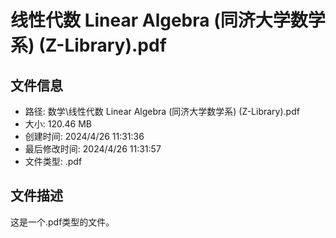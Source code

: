 ﻿# 线性代数 Linear Algebra (同济大学数学系) (Z-Library).pdf

## 文件信息
- 路径: 数学\线性代数 Linear Algebra (同济大学数学系) (Z-Library).pdf
- 大小: 120.46 MB
- 创建时间: 2024/4/26 11:31:36
- 最后修改时间: 2024/4/26 11:31:57
- 文件类型: .pdf

## 文件描述
这是一个.pdf类型的文件。

